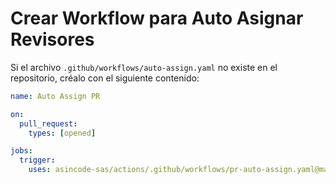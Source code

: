 # Crear Workflow para Auto Asignar Revisores

Si el archivo `.github/workflows/auto-assign.yaml` no existe en el repositorio, créalo con el siguiente contenido:  

```yaml
name: Auto Assign PR

on:
  pull_request:
    types: [opened]

jobs:
  trigger:
    uses: asincode-sas/actions/.github/workflows/pr-auto-assign.yaml@main
